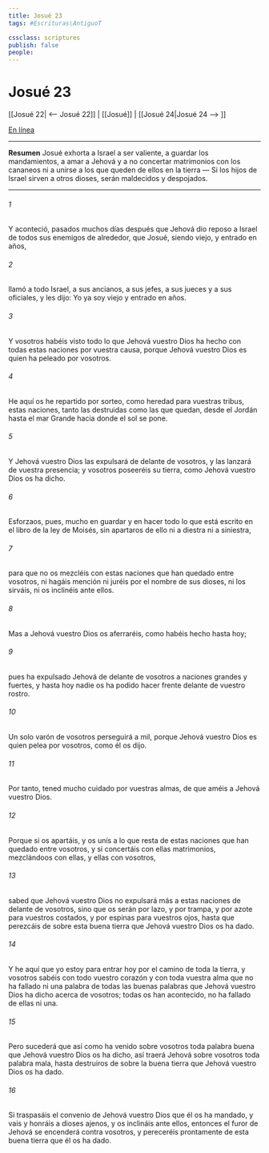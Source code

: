 ```yaml
---
title: Josué 23
tags: #Escrituras\AntiguoT

cssclass: scriptures
publish: false
people:
---
```


# Josué 23
[[Josué 22| <-- Josué 22]] | [[Josué]] | [[Josué 24|Josué 24 --> ]]

[En línea](https://churchofjesuschrist.org/study/scriptures/ot/josh/23?lang=spa)

---
__Resumen__
Josué exhorta a Israel a ser valiente, a guardar los mandamientos, a amar a Jehová y a no concertar matrimonios con los cananeos ni a unirse a los que queden de ellos en la tierra — Si los hijos de Israel sirven a otros dioses, serán maldecidos y despojados.

---
###### 1 
Y aconteció, pasados muchos días después que Jehová dio reposo a Israel de todos sus enemigos de alrededor, que Josué, siendo viejo, y entrado en años,

###### 2 
llamó a todo Israel, a sus ancianos, a sus jefes, a sus jueces y a sus oficiales, y les dijo: Yo ya soy viejo y entrado en años.

###### 3 
Y vosotros habéis visto todo lo que Jehová vuestro Dios ha hecho con todas estas naciones por vuestra causa, porque Jehová vuestro Dios es quien ha peleado por vosotros.

###### 4 
He aquí os he repartido por sorteo, como heredad para vuestras tribus, estas naciones, tanto las destruidas como las que quedan, desde el Jordán hasta el mar Grande hacia donde el sol se pone.

###### 5 
Y Jehová vuestro Dios las expulsará de delante de vosotros, y las lanzará de vuestra presencia; y vosotros poseeréis su tierra, como Jehová vuestro Dios os ha dicho.

###### 6 
Esforzaos, pues, mucho en guardar y en hacer todo lo que está escrito en el libro de la ley de Moisés, sin apartaros de ello ni a diestra ni a siniestra,

###### 7 
para que no os mezcléis con estas naciones que han quedado entre vosotros, ni hagáis mención ni juréis por el nombre de sus dioses, ni los sirváis, ni os inclinéis ante ellos.

###### 8 
Mas a Jehová vuestro Dios os aferraréis, como habéis hecho hasta hoy;

###### 9 
pues ha expulsado Jehová de delante de vosotros a naciones grandes y fuertes, y hasta hoy nadie os ha podido hacer frente delante de vuestro rostro.

###### 10 
Un solo varón de vosotros perseguirá a mil, porque Jehová vuestro Dios es quien pelea por vosotros, como él os dijo.

###### 11 
Por tanto, tened mucho cuidado por vuestras almas, de que améis a Jehová vuestro Dios.

###### 12 
Porque si os apartáis, y os unís a lo que resta de estas naciones que han quedado entre vosotros, y si concertáis con ellas matrimonios, mezclándoos con ellas, y ellas con vosotros,

###### 13 
sabed que Jehová vuestro Dios no expulsará más a estas naciones de delante de vosotros, sino que os serán por lazo, y por trampa, y por azote para vuestros costados, y por espinas para vuestros ojos, hasta que perezcáis de sobre esta buena tierra que Jehová vuestro Dios os ha dado.

###### 14 
Y he aquí que yo estoy para entrar hoy por el camino de toda la tierra, y vosotros sabéis con todo vuestro corazón y con toda vuestra alma que no ha fallado ni una palabra de todas las buenas palabras que Jehová vuestro Dios ha dicho acerca de vosotros; todas os han acontecido, no ha fallado de ellas ni una.

###### 15 
Pero sucederá que así como ha venido sobre vosotros toda palabra buena que Jehová vuestro Dios os ha dicho, así  traerá Jehová sobre vosotros toda palabra mala, hasta destruiros de sobre la buena tierra que Jehová vuestro Dios os ha dado.

###### 16 
Si traspasáis el convenio de Jehová vuestro Dios que él os ha mandado, y vais y honráis a dioses ajenos, y os inclináis ante ellos, entonces el furor de Jehová se encenderá contra vosotros, y pereceréis prontamente de esta buena tierra que él os ha dado.

